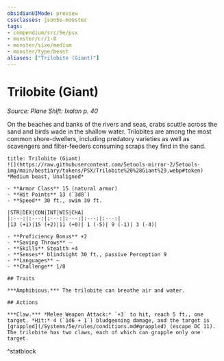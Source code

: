 ```yaml
---
obsidianUIMode: preview
cssclasses: json5e-monster
tags:
- compendium/src/5e/psx
- monster/cr/1-8
- monster/size/medium
- monster/type/beast
aliases: ["Trilobite (Giant)"]
---
```

# Trilobite (Giant)
*Source: Plane Shift: Ixalan p. 40*  

On the beaches and banks of the rivers and seas, crabs scuttle across the sand and birds wade in the shallow water. Trilobites are among the most common shore-dwellers, including predatory varieties as well as scavengers and filter-feeders consuming scraps they find in the sand.

```ad-statblock
title: Trilobite (Giant)
![](https://raw.githubusercontent.com/5etools-mirror-2/5etools-img/main/bestiary/tokens/PSX/Trilobite%20%28Giant%29.webp#token)
*Medium beast, Unaligned*

- **Armor Class** 15 (natural armor)
- **Hit Points** 13 (`3d8`)
- **Speed** 30 ft., swim 30 ft.

|STR|DEX|CON|INT|WIS|CHA|
|:---:|:---:|:---:|:---:|:---:|:---:|
|13 (+1)|15 (+2)|11 (+0)| 1 (-5)| 9 (-1)| 3 (-4)|

- **Proficiency Bonus** +2
- **Saving Throws** ⏤
- **Skills** Stealth +4
- **Senses** blindsight 30 ft., passive Perception 9
- **Languages** —
- **Challenge** 1/8

## Traits

***Amphibious.*** The trilobite can breathe air and water.

## Actions

***Claw.*** *Melee Weapon Attack:* `+3` to hit, reach 5 ft., one target. *Hit:* 4 (`1d6 + 1`) bludgeoning damage, and the target is [grappled](/Systems/5e/rules/conditions.md#grappled) (escape DC 11). The trilobite has two claws, each of which can grapple only one target.
```
^statblock